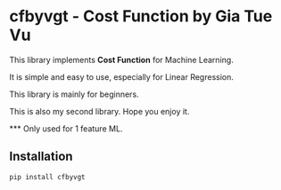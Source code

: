 # cfbyvgt - Cost Function by Gia Tue Vu

This library implements **Cost Function** for Machine Learning.

It is simple and easy to use, especially for Linear Regression.

This library is mainly for beginners.

This is also my second library. Hope you enjoy it.

*** Only used for 1 feature ML.
## Installation

```sh
pip install cfbyvgt
